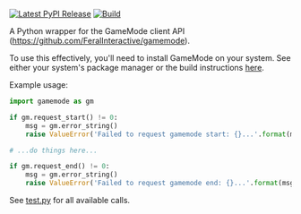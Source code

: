 [![Latest PyPI Release](https://img.shields.io/pypi/v/pygamemode.svg)](https://pypi.org/project/pygamemode/)
[![Build](https://github.com/aforren1/pygamemode/actions/workflows/build.yml/badge.svg)](https://github.com/aforren1/pygamemode/actions/workflows/build.yml)

A Python wrapper for the GameMode client API (https://github.com/FeralInteractive/gamemode).

To use this effectively, you'll need to install GameMode on your system. See either your system's package manager or the build instructions [here](https://github.com/FeralInteractive/gamemode/blob/master/README.md#development-).

Example usage:

```python
import gamemode as gm

if gm.request_start() != 0:
    msg = gm.error_string()
    raise ValueError('Failed to request gamemode start: {}...'.format(msg))

# ...do things here...

if gm.request_end() != 0:
    msg = gm.error_string()
    raise ValueError('Failed to request gamemode end: {}...'.format(msg))
```

See [test.py](https://github.com/aforren1/pygamemode/blob/master/test.py) for all available calls.
